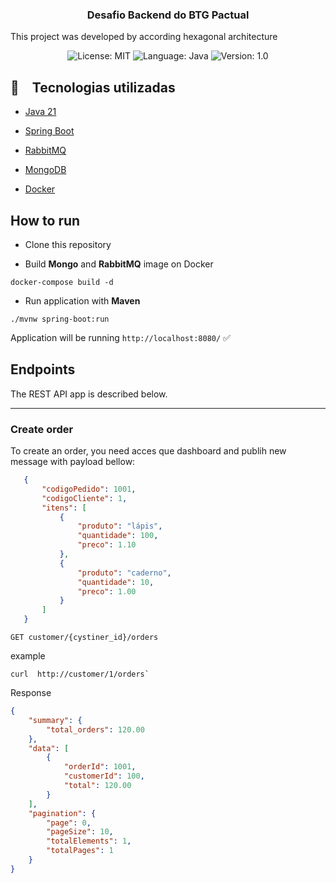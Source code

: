 <h3 align="center">
  Desafio Backend do BTG Pactual
</h3>

This project was developed by according  hexagonal architecture 


<p align="center">

  <img alt="License: MIT" src="https://img.shields.io/badge/license-MIT-%2304D361">
  <img alt="Language: Java" src="https://img.shields.io/badge/language-java-green">
  <img alt="Version: 1.0" src="https://img.shields.io/badge/version-1.0-yellowgreen">

</p>



## :rocket: Tecnologias utilizadas

* [Java 21](https://www.oracle.com/java/technologies/javase/jdk17-archive-downloads.html) 
* [Spring Boot](https://spring.io/projects/spring-boot)


* [RabbitMQ](https://www.rabbitmq.com/)
* [MongoDB]()
* [Docker](https://docs.docker.com/engine/install/)



## How to run

- Clone this repository

- Build **Mongo** and **RabbitMQ** image on Docker

```
docker-compose build -d
```

- Run application with **Maven**

```
./mvnw spring-boot:run
```

Application will be running  `http://localhost:8080/` ✅   
 

## Endpoints 

The REST API app is described below.
 

---
### Create order
To create an order, you need acces que dashboard and publih new message with payload bellow:

```json
   {
       "codigoPedido": 1001,
       "codigoCliente": 1,
       "itens": [
           {
               "produto": "lápis",
               "quantidade": 100,
               "preco": 1.10
           },
           {
               "produto": "caderno",
               "quantidade": 10,
               "preco": 1.00
           }
       ]
   }
```


`GET customer/{cystiner_id}/orders`


example

```
curl  http://customer/1/orders`
```

Response
```json
{
	"summary": {
		"total_orders": 120.00
	},
	"data": [
		{
			"orderId": 1001,
			"customerId": 100,
			"total": 120.00
		}
	],
	"pagination": {
		"page": 0,
		"pageSize": 10,
		"totalElements": 1,
		"totalPages": 1
	}
}
```